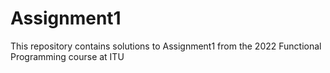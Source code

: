 # Assignment1

This repository contains solutions to Assignment1 from the 2022 Functional Programming course at ITU
